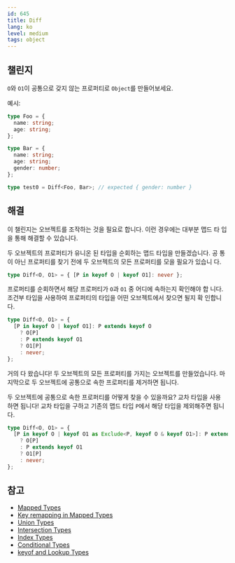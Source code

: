 ```yaml
---
id: 645
title: Diff
lang: ko
level: medium
tags: object
---
```


## 챌린지

`O`와 `O1`이 공통으로 갖지 않는 프로퍼티로 `Object`를 만들어보세요.

예시:

```typescript
type Foo = {
  name: string;
  age: string;
};

type Bar = {
  name: string;
  age: string;
  gender: number;
};

type test0 = Diff<Foo, Bar>; // expected { gender: number }
```

## 해결

이 챌린지는 오브젝트를 조작하는 것을 필요로 합니다. 이런 경우에는 대부분 맵드 타
입을 통해 해결할 수 있습니다.

두 오브젝트의 프로퍼티가 유니온 된 타입을 순회하는 맵드 타입을 만들겠습니다. 공
통이 아닌 프로퍼티를 찾기 전에 두 오브젝트의 모든 프로퍼티를 모을 필요가 있습니
다.

```typescript
type Diff<O, O1> = { [P in keyof O | keyof O1]: never };
```

프로퍼티를 순회하면서 해당 프로퍼티가 `O`과 `O1` 중 어디에 속하는지 확인해야 합
니다. 조건부 타입을 사용하여 프로퍼티의 타입을 어떤 오브젝트에서 찾으면 될지 확
인합니다.

```typescript
type Diff<O, O1> = {
  [P in keyof O | keyof O1]: P extends keyof O
    ? O[P]
    : P extends keyof O1
    ? O1[P]
    : never;
};
```

거의 다 왔습니다! 두 오브젝트의 모든 프로퍼티를 가지는 오브젝트를 만들었습니다.
마지막으로 두 오브젝트에 공통으로 속한 프로퍼티를 제거하면 됩니다.

두 오브젝트에 공통으로 속한 프로퍼티를 어떻게 찾을 수 있을까요? 교차 타입을 사용
하면 됩니다! 교차 타입을 구하고 기존의 맵드 타입 `P`에서 해당 타입을 제외해주면
됩니다.

```typescript
type Diff<O, O1> = {
  [P in keyof O | keyof O1 as Exclude<P, keyof O & keyof O1>]: P extends keyof O
    ? O[P]
    : P extends keyof O1
    ? O1[P]
    : never;
};
```

## 참고

- [Mapped Types](https://www.typescriptlang.org/docs/handbook/2/mapped-types.html)
- [Key remapping in Mapped Types](https://www.typescriptlang.org/docs/handbook/release-notes/typescript-4-1.html#key-remapping-in-mapped-types)
- [Union Types](https://www.typescriptlang.org/docs/handbook/2/everyday-types.html#union-types)
- [Intersection Types](https://www.typescriptlang.org/docs/handbook/2/objects.html#intersection-types)
- [Index Types](https://www.typescriptlang.org/docs/handbook/2/indexed-access-types.html)
- [Conditional Types](https://www.typescriptlang.org/docs/handbook/2/conditional-types.html)
- [keyof and Lookup Types](https://www.typescriptlang.org/docs/handbook/release-notes/typescript-2-1.html#keyof-and-lookup-types)
